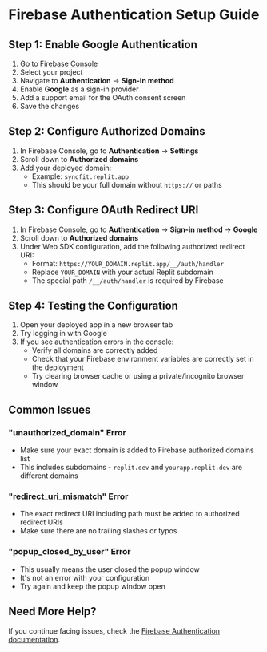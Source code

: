 # Firebase Authentication Setup Guide

## Step 1: Enable Google Authentication

1. Go to [Firebase Console](https://console.firebase.google.com/)
2. Select your project
3. Navigate to **Authentication** → **Sign-in method**
4. Enable **Google** as a sign-in provider
5. Add a support email for the OAuth consent screen
6. Save the changes

## Step 2: Configure Authorized Domains

1. In Firebase Console, go to **Authentication** → **Settings**
2. Scroll down to **Authorized domains**
3. Add your deployed domain:
   - Example: `syncfit.replit.app`
   - This should be your full domain without `https://` or paths

## Step 3: Configure OAuth Redirect URI

1. In Firebase Console, go to **Authentication** → **Sign-in method** → **Google**
2. Scroll down to **Authorized domains**
3. Under Web SDK configuration, add the following authorized redirect URI:
   - Format: `https://YOUR_DOMAIN.replit.app/__/auth/handler`
   - Replace `YOUR_DOMAIN` with your actual Replit subdomain
   - The special path `/__/auth/handler` is required by Firebase

## Step 4: Testing the Configuration

1. Open your deployed app in a new browser tab
2. Try logging in with Google
3. If you see authentication errors in the console:
   - Verify all domains are correctly added
   - Check that your Firebase environment variables are correctly set in the deployment
   - Try clearing browser cache or using a private/incognito browser window

## Common Issues

### "unauthorized_domain" Error
- Make sure your exact domain is added to Firebase authorized domains list
- This includes subdomains - `replit.dev` and `yourapp.replit.dev` are different domains

### "redirect_uri_mismatch" Error
- The exact redirect URI including path must be added to authorized redirect URIs
- Make sure there are no trailing slashes or typos

### "popup_closed_by_user" Error
- This usually means the user closed the popup window
- It's not an error with your configuration
- Try again and keep the popup window open

## Need More Help?

If you continue facing issues, check the [Firebase Authentication documentation](https://firebase.google.com/docs/auth).